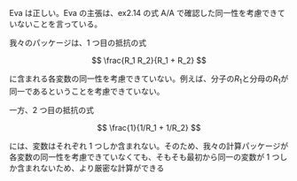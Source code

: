 Eva は正しい。Eva の主張は、ex2.14 の式 A/A で確認した同一性を考慮できていないことを言っている。

我々のパッケージは、1 つ目の抵抗の式

$$
\frac{R_1 R_2}{R_1 + R_2}
$$

に含まれる各変数の同一性を考慮できていない。例えば、分子の$R_1$と分母の$R_1$が同一であるということを考慮できていない。

一方、2 つ目の抵抗の式

$$
\frac{1}{1/R_1 + 1/R_2}
$$

には、変数はそれぞれ 1 つしか含まれない。そのため、我々の計算パッケージが各変数の同一性を考慮できていなくても、そもそも最初から同一の変数が 1 つしか含まれないため、より厳密な計算ができる
